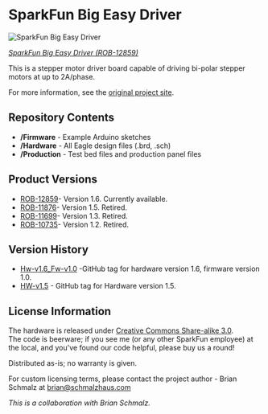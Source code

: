 SparkFun Big Easy Driver
========================

![SparkFun Big Easy Driver](https://cdn.sparkfun.com//assets/parts/9/7/2/6/12859-01.jpg)

[*SparkFun Big Easy Driver (ROB-12859)*](https://www.sparkfun.com/products/12859)

This is a stepper motor driver board capable of driving bi-polar stepper motors at up to 2A/phase.

For more information, see the [original project site](http://schmalzhaus.com/BigEasyDriver/index.html).

Repository Contents
-------------------

* **/Firmware** - Example Arduino sketches 
* **/Hardware** - All Eagle design files (.brd, .sch)
* **/Production** - Test bed files and production panel files

Product Versions
----------------
* [ROB-12859](https://www.sparkfun.com/products/12859)- Version 1.6. Currently available. 
* [ROB-11876](https://www.sparkfun.com/products/retired/11876)- Version 1.5. Retired. 
* [ROB-11699](https://www.sparkfun.com/products/retired/11699)- Version 1.3. Retired. 
* [ROB-10735](https://www.sparkfun.com/products/retired/10735)- Version 1.2. Retired.

Version History
---------------
* [Hw-v1.6_Fw-v1.0](https://github.com/sparkfun/Big_Easy_Driver/tree/HW-v1.6_Fw-v1.0) -GitHub tag for hardware version 1.6, firmware version 1.0.  
* [HW-v1.5](https://github.com/sparkfun/Big_Easy_Driver/tree/HW-v1.5) - GitHub tag for Hardware version 1.5. 

License Information
-------------------
The hardware is released under [Creative Commons Share-alike 3.0](http://creativecommons.org/licenses/by-sa/3.0/).  
The code is beerware; if you see me (or any other SparkFun employee) at the local, and you've found our code helpful, please buy us a round!

Distributed as-is; no warranty is given.

For custom licensing terms, please contact the project author - Brian Schmalz at brian@schmalzhaus.com

_This is a collaboration with Brian Schmalz._

